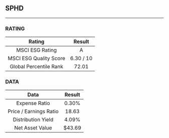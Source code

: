 ## SPHD
----
### RATING

|Rating|Result|
|:----:|:---:|
|MSCI ESG Rating|A|
|MSCI ESG Quality Score|6.30 / 10|
|Global Percentile Rank|72.01|

### DATA

|Data|Result|
|:----:|:---:|
|Expense Ratio|0.30%|
|Price / Earnings Ratio|18.63|
|Distribution Yield|4.09%|
|Net Asset Value|$43.69|

